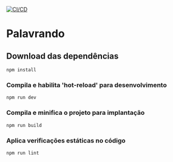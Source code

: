 [![CI/CD](https://github.com/mustache1up/palavrando/actions/workflows/vite.yml/badge.svg)](https://github.com/mustache1up/palavrando/actions/workflows/vite.yml)

# Palavrando

## Download das dependências
```
npm install
```

### Compila e habilita 'hot-reload' para desenvolvimento
```
npm run dev
```

### Compila e minifica o projeto para implantação
```
npm run build
```

### Aplica verificações estáticas no código
```
npm run lint
```
